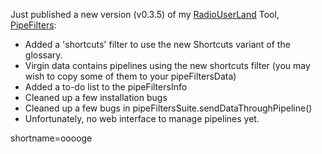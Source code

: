 <p>Just published a new version (v0.3.5) of my <a href="http://www.decafbad.com/twiki/bin/view/Main/RadioUserLand">RadioUserLand</a> Tool, <a href="http://www.decafbad.com/twiki/bin/view/Main/PipeFilters">PipeFilters</a>:<ul><li>Added a 'shortcuts' filter to use the new Shortcuts variant of the glossary.</li><li>Virgin data contains pipelines using the new shortcuts filter (you may wish to copy some of them to your pipeFiltersData)</li><li>Added a to-do list to the pipeFiltersInfo</li><li>Cleaned up a few installation bugs</li><li>Cleaned up a few bugs in pipeFiltersSuite.sendDataThroughPipeline()</li><li>Unfortunately, no web interface to manage pipelines yet.</li></ul></p>
<!--more-->
shortname=ooooge
